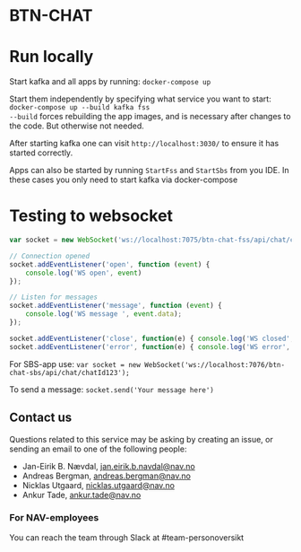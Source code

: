 # BTN-CHAT

# Run locally
Start kafka and all apps by running: `docker-compose up`

Start them independently by specifying what service you want to start: `docker-compose up --build kafka fss`  
`--build` forces rebuilding the app images, and is necessary after changes to the code. But otherwise not needed.

After starting kafka one can visit `http://localhost:3030/` to ensure it has started correctly.
   
Apps can also be started by running `StartFss` and `StartSbs` from you IDE. 
In these cases you only need to start kafka via docker-compose

# Testing to websocket
```javascript
var socket = new WebSocket('ws://localhost:7075/btn-chat-fss/api/chat/chatId123');

// Connection opened
socket.addEventListener('open', function (event) {
    console.log('WS open', event)
});

// Listen for messages
socket.addEventListener('message', function (event) {
    console.log('WS message ', event.data);
});

socket.addEventListener('close', function(e) { console.log('WS closed', e); });
socket.addEventListener('error', function(e) { console.log('WS error', e); });
```

For SBS-app use: `var socket = new WebSocket('ws://localhost:7076/btn-chat-sbs/api/chat/chatId123');`

To send a message: `socket.send('Your message here')`

## Contact us
Questions related to this service may be asking by creating an issue, or sending an email to one of the following people:
-   Jan-Eirik B. Nævdal, jan.eirik.b.navdal@nav.no
-   Andreas Bergman, andreas.bergman@nav.no
-   Nicklas Utgaard, nicklas.utgaard@nav.no
-   Ankur Tade, ankur.tade@nav.no

### For NAV-employees
You can reach the team through Slack at #team-personoversikt
